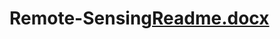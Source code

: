 # Remote-Sensing[Readme.docx](https://github.com/arind123/Remote-Sensing/files/10833781/Readme.docx)
